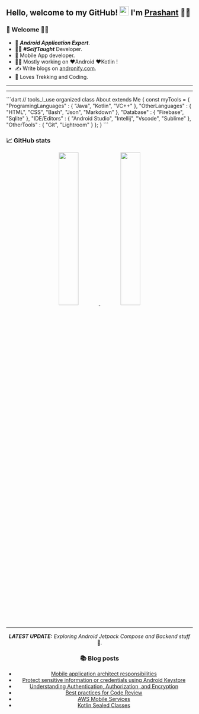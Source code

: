 ## Hello, welcome to my GitHub! <img src="https://raw.githubusercontent.com/zluvsand/zluvsand/master/wave.gif" width="25px"> I'm [Prashant]() 🙋‍♂️

### 🎍 Welcome 👨‍💻

- 👦 ***Android Application Expert***.
- 👨‍💻 ***#SelfTaught*** Developer.
- 📱 Mobile App developer.
- 👨‍💻 Mostly working on ❤️Android ❤️Kotlin !
- ✍️ Write blogs on [andronify.com](https://andronify.com).
- 🚵 Loves Trekking and Coding.

<hr><hr>
```dart
// tools_I_use organized
class About extends Me { 
  const myTools = {  
    "ProgramingLanguages" : { "Java", "Kotlin", "VC++" },
    "OtherLanguages" : { "HTML", "CSS", "Bash", "Json", "Markdown" },
    "Database" : { "Firebase", "Sqlite" },
    "IDE/Editors" : { "Android Studio", "Intellij", "Vscode", "Sublime" },
    "OtherTools" : { "Git", "Lightroom" }
  };
}
```

### 📈 GitHub stats

<div align="center" >
<a  href="https://github.com/prbale">
<img src="https://github-readme-streak-stats.herokuapp.com/?user=prbale&theme=dracula" width="32.5%"/>
<img src="https://awesome-github-stats.azurewebsites.net/user-stats/prbale?cardType=level&theme=dracula" width="32.5%"/>
</a>

<hr></hr>


<!-- <p><img src="https://github-readme-streak-stats.herokuapp.com/?user=prbale&theme=dracula"/></p>
<p><img src="https://awesome-github-stats.azurewebsites.net/user-stats/prbale?cardType=level&theme=dracula"/></p> -->
<!-- <p><img src="https://github-readme-stats.vercel.app/api/top-langs?username=prbale&theme=dracula"/></p>
 -->
_**LATEST UPDATE:**_ _Exploring Android Jetpack Compose and Backend stuff_ 🥽.

### 📚 Blog posts
- [Mobile application architect responsibilities](https://andronify.com/mobile-application-architect-responsibilities/)
- [Protect sensitive information or credentials using Android Keystore](https://andronify.com/android-keystore/)
- [Understanding Authentication, Authorization, and Encryption](https://andronify.com/auth-autho-encr/)
- [Best practices for Code Review](https://andronify.com/best-code-review-practices/)
- [AWS Mobile Services](https://andronify.com/aws-mobile-services/)
- [Kotlin Sealed Classes](https://andronify.com/sealed-classe/)<p></p>
